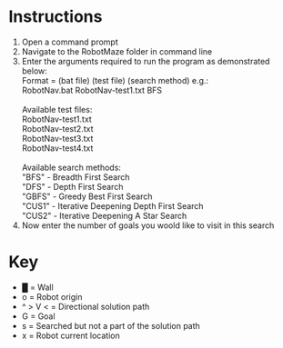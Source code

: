 <h1>Instructions</h1>
<ol>
  <li>Open a command prompt</li>
  <li>Navigate to the RobotMaze folder in command line</li>
  <li>
    Enter the arguments required to run the program as demonstrated below:
    <br />
    Format = (bat file) (test file) (search method) e.g.:
    <br />
    RobotNav.bat RobotNav-test1.txt BFS
    <br />
    <br />
    Available test files:
    <br />
    RobotNav-test1.txt
    <br />
    RobotNav-test2.txt
    <br />
    RobotNav-test3.txt
    <br />
    RobotNav-test4.txt
    <br />
    <br />
    Available search methods:
    <br />
    "BFS" - Breadth First Search
    <br />
    "DFS" - Depth First Search
    <br />
    "GBFS" - Greedy Best First Search
    <br />
    "CUS1" - Iterative Deepening Depth First Search
    <br />
    "CUS2" - Iterative Deepening A Star Search
  </li>
  <li>Now enter the number of goals you woold like to visit in this search</li>
</ol>

<h1>Key</h1>
<ul>
  <li>█ = Wall</li>
  <li>o = Robot origin</li>
  <li>^ > V < = Directional solution path</li>
  <li>G = Goal</li>
  <li>s = Searched but not a part of the solution path</li>
  <li>x = Robot current location</li>
</ul>
